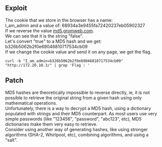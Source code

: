 ## Exploit

The cookie that we store in the browser has a name:<br> I_am_admin and a value of: 68934a3e9455fa72420237eb05902327<br>
If we reverse the value [md5.gromweb.com](https://md5.gromweb.com/).<br> We can see that it is the string "false".<br>
Let's convert "true" to a MD5 hash and we get: b326b5062b2f0e69046810717534cb09<br>
If we change the cookie value and send it on any page, we get the flag.

`curl -b "I_am_admin=b326b5062b2f0e69046810717534cb09" "http://172.20.10.3/" | grep 'Flag : '`

## Patch

MD5 hashes are theoretically impossible to reverse directly, ie, it is not possible to retrieve the original string from a given hash using only mathematical operations. <br>
Unfortunately, there is a way to decrypt a MD5 hash, using a dictionary populated with strings and their MD5 counterpart. As most users use very simple passwords (like "123456", "password", "abc123", etc), MD5 dictionaries make them very easy to retrieve. <br>
Consider using another way of generating hashes, like using stronger algorithms (SHA-2, Whirlpool, etc), combining algorithms, and using a "salt". 